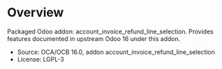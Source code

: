 # Overview

Packaged Odoo addon: account_invoice_refund_line_selection. Provides features documented in upstream Odoo 16 under this addon.

- Source: OCA/OCB 16.0, addon account_invoice_refund_line_selection
- License: LGPL-3
